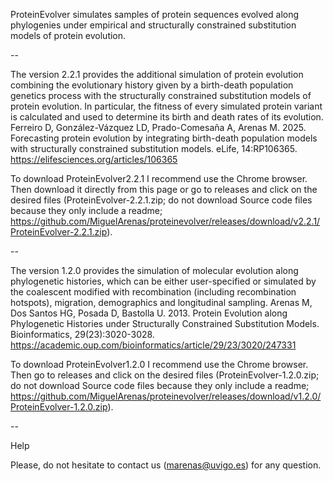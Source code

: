 ProteinEvolver simulates samples of protein sequences evolved along phylogenies under empirical and structurally constrained substitution models of protein evolution. 

--

The version 2.2.1 provides the additional simulation of protein evolution combining the evolutionary history given by a birth-death population genetics process with the structurally constrained substitution models of protein evolution. In particular, the fitness of every simulated protein variant is calculated and used to determine its birth and death rates of its evolution.
Ferreiro D, González-Vázquez LD, Prado-Comesaña A, Arenas M. 2025. Forecasting protein evolution by integrating birth-death population models with structurally constrained substitution models. eLife, 14:RP106365. https://elifesciences.org/articles/106365

To download ProteinEvolver2.2.1 I recommend use the Chrome browser. Then download it directly from this page or go to releases and click on the desired files (ProteinEvolver-2.2.1.zip; do not download Source code files because they only include a readme; https://github.com/MiguelArenas/proteinevolver/releases/download/v2.2.1/ProteinEvolver-2.2.1.zip).

--

The version 1.2.0 provides the simulation of molecular evolution along phylogenetic histories, which can be either user-specified or simulated by the coalescent modified with recombination (including recombination hotspots), migration, demographics and longitudinal sampling.
Arenas M, Dos Santos HG, Posada D, Bastolla U. 2013. Protein Evolution along Phylogenetic Histories under Structurally Constrained Substitution Models. Bioinformatics, 29(23):3020-3028. https://academic.oup.com/bioinformatics/article/29/23/3020/247331

To download ProteinEvolver1.2.0 I recommend use the Chrome browser. Then go to releases and click on the desired files (ProteinEvolver-1.2.0.zip; do not download Source code files because they only include a readme; https://github.com/MiguelArenas/proteinevolver/releases/download/v1.2.0/ProteinEvolver-1.2.0.zip).

--

Help

Please, do not hesitate to contact us (marenas@uvigo.es) for any question. 
